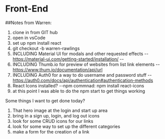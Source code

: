 # Front-End

##Notes from Warren: 
1. clone in from GIT hub
2. open in vsCode
3. set up npm install react
4. git checkout -b warren-rawlings
5. INCLUDING Material UI for modals and other requested effects
-- https://material-ui.com/getting-started/installation/
-- 
6. INCLUDING Thumb.io for preview of websites from list link elements
-- https://www.thum.io/documentation/api/url
7. INCLUDING Auth0 for a way to do username and password stuff
-- https://auth0.com/docs/api/authentication#authentication-methods
8. React Icons installed?
--npm commnad: npm install react-icons
9. at this point I was able to do the npm start to get things working

Some things I want to get done today?
1. That hero image at the login and start up area
2. bring in a sign up, login, and log out icons
3. look for some CRUD icons for our links
4. look for some way to set up the different categories
5. make a form for the creation of a link